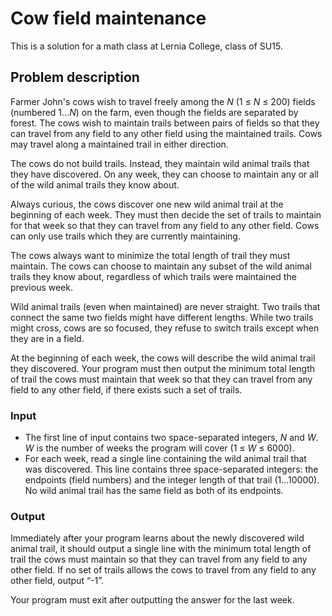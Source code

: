 # Cow field maintenance

This is a solution for a math class at Lernia College, class of SU15.

## Problem description

Farmer John's cows wish to travel freely among the _N_ (1 ≤ _N_ ≤ 200) fields (numbered 1..._N_) on the farm, even though the fields are separated by forest. The cows wish to maintain trails between pairs of fields so that they can travel from any field to any other field using the maintained trails. Cows may travel along a maintained trail in either direction.

The cows do not build trails. Instead, they maintain wild animal trails that they have discovered. On any week, they can choose to maintain any or all of the wild animal trails they know about.

Always curious, the cows discover one new wild animal trail at the beginning of each week. They must then decide the set of trails to maintain for that week so that they can travel from any field to any other field. Cows can only use trails which they are currently maintaining.

The cows always want to minimize the total length of trail they must maintain. The cows can choose to maintain any subset of the wild animal trails they know about, regardless of which trails were maintained the previous week.

Wild animal trails (even when maintained) are never straight. Two trails that connect the same two fields might have different lengths. While two trails might cross, cows are so focused, they refuse to switch trails except when they are in a field.

At the beginning of each week, the cows will describe the wild animal trail they discovered. Your program must then output the minimum total length of trail the cows must maintain that week so that they can travel from any field to any other field, if there exists such a set of trails.

### Input
-   The first line of input contains two space-separated integers, _N_ and _W_. _W_ is the number of weeks the program will cover (1 ≤ _W_ ≤ 6000).
-   For each week, read a single line containing the wild animal trail that was discovered. This line contains three space-separated integers: the endpoints (field numbers) and the integer length of that trail (1...10000). No wild animal trail has the same field as both of its endpoints.

### Output
Immediately after your program learns about the newly discovered wild animal trail, it should output a single line with the minimum total length of trail the cows must maintain so that they can travel from any field to any other field. If no set of trails allows the cows to travel from any field to any other field, output “-1”.

Your program must exit after outputting the answer for the last week.
